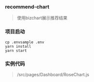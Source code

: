 ### recommend-chart
> 使用bizchart展示推荐结果

### 项目启动

```
cp .envsample .env
yarn install
yarn start
```

### 实例代码
> /src/pages/Dashboard/RoseChart.js